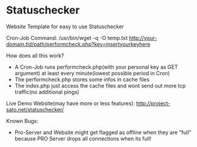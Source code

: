 # Statuschecker
Website Template for easy to use Statuschecker

Cron-Job Command: /usr/bin/wget -q -O temp.txt http://your-domain.tld/path/performcheck.php?key=insertyourkeyhere


How does all this work?
- A Cron-Job runs performcheck.php(with your personal key as GET argument) at least every minute(lowest possible period in Cron)
- The performcheck.php stores some infos in cache files
- The index.php just access the cache files and wont send out more tcp traffic(no additional pings)


Live Demo Website(may have more or less features): http://project-sato.net/statuschecker/

Known Bugs:
- Pro-Server and Website might get flagged as offline when they are "full" because PRO Server drops all connections when its full!